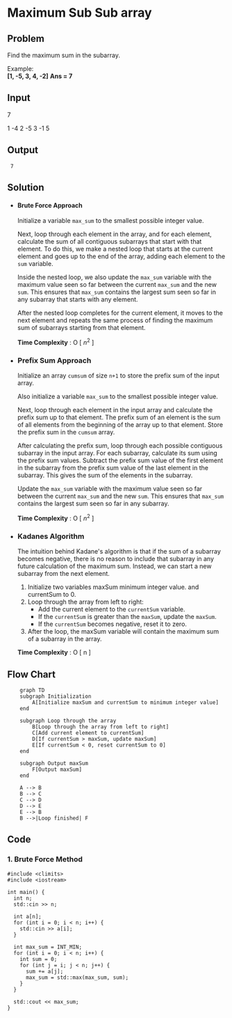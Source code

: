 # Maximum Sub Sub array

## Problem

Find the maximum sum in the subarray.

Example:  
**[1, -5, 3, 4, -2]**
**Ans = 7**

## Input
	
7

1 -4 2 -5 3 -1 5

## Output
	
		
`` 7``

## Solution

- ####  Brute Force Approach

	Initialize a variable `max_sum` to the smallest possible integer value.

	Next, loop through each element in the array, and for each element, calculate the sum of all contiguous subarrays that start with that element. To do this, we make a nested loop that starts at the current element and goes up to the end of the array, adding each element to the `sum` variable.

	Inside the nested loop, we also update the `max_sum` variable with the maximum value seen so far between the current `max_sum` and the new `sum`. This ensures that `max_sum` contains the largest sum seen so far in any subarray that starts with any element.

	After the nested loop completes for the current element, it moves to the next element and repeats the same process of finding the maximum sum of subarrays starting from that element.

	**Time Complexity** : O [ $n^{2}$ ]
	
	
- ### Prefix Sum Approach
	
	Initialize an array `cumsum` of size `n+1` to store the prefix sum of the input array. 

	Also initialize a variable `max_sum` to the smallest possible integer value.

	Next, loop through each element in the input array and calculate the prefix sum up to that element. The prefix sum of an element is the sum of all elements from the beginning of the array up to that element. Store the prefix sum in the `cumsum` array.

	After calculating the prefix sum, loop through each possible contiguous subarray in the input array. For each subarray, calculate its sum using the prefix sum values. Subtract the prefix sum value of the first element in the subarray from the prefix sum value of the last element in the subarray. This gives the sum of the elements in the subarray.

	Update the `max_sum` variable with the maximum value seen so far between the current `max_sum` and the new `sum`. This ensures that `max_sum` contains the largest sum seen so far in any subarray.

	**Time Complexity** : O [ $n^{2}$ ]
	
- ### Kadanes Algorithm

	The intuition behind Kadane's algorithm is that if the sum of a subarray becomes negative, there is no reason to include that subarray in any future calculation of the maximum sum. Instead, we can start a new subarray from the next element.
	
	1.  Initialize two variables maxSum minimum integer value. and currentSum to 0.
	2.  Loop through the array from left to right: 
		- Add the current element to the `currentSum` variable. 
		- If the `currentSum` is greater than the `maxSum`, update the `maxSum`. 
		- If the `currentSum` becomes negative, reset it to zero.
	3.  After the loop, the maxSum variable will contain the maximum sum of a subarray in the array.
	
	**Time Complexity** : O [ n ]
	
## Flow Chart
```mermaid
	graph TD
    subgraph Initialization
        A[Initialize maxSum and currentSum to minimum integer value]
    end

    subgraph Loop through the array
        B[Loop through the array from left to right]
        C[Add current element to currentSum]
        D[If currentSum > maxSum, update maxSum]
        E[If currentSum < 0, reset currentSum to 0]
    end

    subgraph Output maxSum
        F[Output maxSum]
    end

    A --> B
    B --> C
    C --> D
    D --> E
    E --> B
    B -->|Loop finished| F

```

## Code

### 1. Brute Force Method
```
#include <climits>
#include <iostream>

int main() {
  int n;
  std::cin >> n;

  int a[n];
  for (int i = 0; i < n; i++) {
    std::cin >> a[i];
  }

  int max_sum = INT_MIN;
  for (int i = 0; i < n; i++) {
    int sum = 0;
    for (int j = i; j < n; j++) {
      sum += a[j];
      max_sum = std::max(max_sum, sum);
    }
  }

  std::cout << max_sum;
}
```
